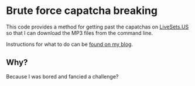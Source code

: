 Brute force capatcha breaking
=============================
This code provides a method for getting past the capatchas on [LiveSets.US](http://livesets.us/) so that I can download the MP3 files from the command line.

Instructions for what to do can be [found on my blog](http://mattdenner.github.com/2010/02/25/hacking-capatchas.html).

Why?
----
Because I was bored and fancied a challenge?
